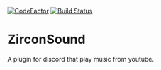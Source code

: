 [![CodeFactor](https://www.codefactor.io/repository/github/simnico99/zirconsound/badge?s=9db312f012e5b701d5d0347de46d975baffe25f9)](https://www.codefactor.io/repository/github/simnico99/zirconsound)
[![Build Status](https://dev.azure.com/ZirconCloud/ZirconSound/_apis/build/status/Simnico99.ZirconSound?branchName=master)](https://dev.azure.com/ZirconCloud/ZirconSound/_build/latest?definitionId=4&branchName=master)

# ZirconSound
A plugin for discord that play music from youtube.
